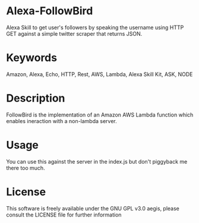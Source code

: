 # Alexa-FollowBird 
Alexa Skill to get user's followers by speaking the username using HTTP GET against a simple twitter scraper that returns JSON.

# Keywords 
Amazon, Alexa, Echo, HTTP, Rest, AWS, Lambda, Alexa Skill Kit, ASK, NODE

# Description
 FollowBird is the implementation of an Amazon AWS Lambda function which enables ineraction with a non-lambda server.
 
# Usage
You can use this against the server in the index.js but don't piggyback me there too much.
 
# License
This software is freely available under the GNU GPL v3.0 aegis, please consult the LICENSE file for further information
